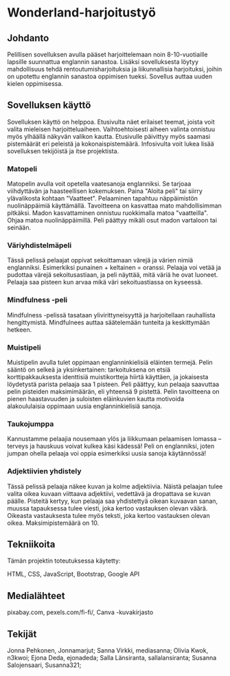 # Wonderland-harjoitustyö

## Johdanto

Pelillisen sovelluksen avulla pääset harjoittelemaan noin 8-10-vuotiaille lapsille suunnattua englannin sanastoa. Lisäksi sovelluksesta löytyy mahdollisuus tehdä rentoutumisharjoituksia ja liikunnallisia harjoituksi, joihin on upotettu englannin sanastoa oppimisen tueksi. Sovellus auttaa uuden kielen oppimisessa.

## Sovelluksen käyttö

Sovelluksen käyttö on helppoa. Etusivulta näet erilaiset teemat, joista voit valita mieleisen harjoitteluaiheen. Vaihtoehtoisesti aiheen valinta onnistuu myös ylhäällä näkyvän valikon kautta. Etusivulle päivittyy myös saamasi pistemäärät eri peleistä ja kokonaispistemäärä. Infosivulta voit lukea lisää sovelluksen tekijöistä ja itse projektista.

### Matopeli

Matopelin avulla voit opetella vaatesanoja englanniksi. Se tarjoaa viihdyttävän ja haasteellisen kokemuksen. Paina "Aloita peli" tai siirry ylävalikosta kohtaan "Vaatteet". Pelaaminen tapahtuu näppäimistön nuolinäppäimiä käyttämällä. Tavoitteena on kasvattaa mato mahdollisimman pitkäksi. Madon kasvattaminen onnistuu ruokkimalla matoa "vaatteilla". Ohjaa matoa nuolinäppäimillä. Peli päättyy mikäli osut madon vartaloon tai seinään.


### Väriyhdistelmäpeli

Tässä pelissä pelaajat oppivat sekoittamaan värejä ja värien nimiä englanniksi. Esimerkiksi punainen + keltainen = oranssi.
Pelaaja voi vetää ja pudottaa värejä sekoitusastiaan, ja peli näyttää, mitä väriä he ovat luoneet. 
Pelaaja saa pisteen kun arvaa mikä väri sekoituastiassa on kyseessä.

### Mindfulness -peli

Mindfulness -pelissä tasataan ylivirittyneisyyttä ja harjoitellaan rauhallista hengittymistä. Mindfulnees auttaa säätelemään tunteita ja keskittymään hetkeen. 

### Muistipeli

Muistipelin avulla tulet oppimaan englanninkielisiä eläinten termejä. Pelin sääntö on selkeä ja yksinkertainen: tarkoituksena on etsiä korttipakkauksesta identtisiä muistikortteja hiirtä käyttäen, ja jokaisesta löydetystä parista pelaaja saa 1 pisteen. Peli päättyy, kun pelaaja saavuttaa pelin pisteiden maksimimäärän, eli yhteensä 9 pistettä. Pelin tavoitteena on pienen haastavuuden ja suloisten eläinkuvien kautta motivoida alakoululaisia oppimaan uusia englanninkielisiä sanoja. 

### Taukojumppa

Kannustamme pelaajia nousemaan ylös ja liikkumaan pelaamisen lomassa – terveys ja hauskuus voivat kulkea käsi kädessä! Peli on englanniksi, joten jumpan ohella pelaaja voi oppia esimerkiksi uusia sanoja käytännössä! 

### Adjektiivien yhdistely

Tässä pelissä pelaaja näkee kuvan ja kolme adjektiivia. Näistä pelaajan tulee valita oikea kuvaan viittaava adjektiivi, vedettävä ja dropattava se kuvan päälle. Pisteitä kertyy, kun pelaaja saa yhdistettyä oikean kuvaavan sanan, muussa tapauksessa tulee viesti, joka kertoo vastauksen olevan väärä. Oikeasta vastauksesta tulee myös teksti, joka kertoo vastauksen olevan oikea. Maksimipistemäärä on 10. 

## Tekniikoita

Tämän projektin toteutuksessa käytetty: 

HTML,
CSS,
JavaScript,
Bootstrap,
Google API

## Medialähteet

pixabay.com, 
pexels.com/fi-fi/,
Canva -kuvakirjasto

## Tekijät

Jonna Pehkonen, Jonnamarjut;
Sanna Virkki, mediasanna;
Olivia Kwok, n3kwoi;
Ejona Deda, ejonadeda;
Salla Länsiranta, sallalansiranta;
Susanna Salojensaari, Susanna321;
